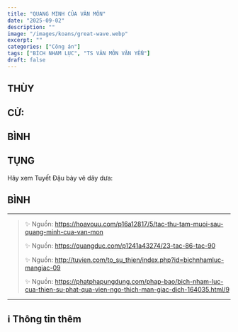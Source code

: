 ```yaml
---
title: "QUANG MINH CỦA VÂN MÔN"
date: "2025-09-02"
description: ""
image: "/images/koans/great-wave.webp"
excerpt: ""
categories: ["Công án"]
tags: ["BÍCH NHAM LỤC", "TS VÂN MÔN VĂN YỂN"]
draft: false
---
```


## THÙY

> 

## CỬ:

> 

## BÌNH



## TỤNG

Hãy xem Tuyết Đậu bày vẽ dây dưa:

> 

## BÌNH



***

> ✨ Nguồn:  https://hoavouu.com/p16a12817/5/tac-thu-tam-muoi-sau-quang-minh-cua-van-mon
>
> ✨ Nguồn:  https://quangduc.com/p1241a43274/23-tac-86-tac-90
>
> ✨ Nguồn:  http://tuvien.com/to_su_thien/index.php?id=bichnhamluc-mangiac-09
>
> ✨ Nguồn:  https://phatphapungdung.com/phap-bao/bich-nham-luc-cua-thien-su-phat-qua-vien-ngo-thich-man-giac-dich-164035.html/9

***

## ℹ️ Thông tin thêm

[^1]: ⭐️ <a href="https://blog.phapthihoi.org/gt-member/ts-van-mon-van-yen/" target="_blank">TS VÂN MÔN VĂN YỂN</a>
